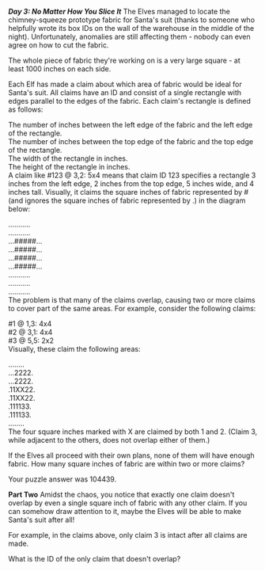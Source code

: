 
***Day 3: No Matter How You Slice It***
The Elves managed to locate the chimney-squeeze prototype fabric for Santa's suit (thanks to someone who helpfully wrote its box IDs on the wall of the warehouse in the middle of the night). Unfortunately, anomalies are still affecting them - nobody can even agree on how to cut the fabric.

The whole piece of fabric they're working on is a very large square - at least 1000 inches on each side.

Each Elf has made a claim about which area of fabric would be ideal for Santa's suit. All claims have an ID and consist of a single rectangle with edges parallel to the edges of the fabric. Each claim's rectangle is defined as follows:

The number of inches between the left edge of the fabric and the left edge of the rectangle.   
The number of inches between the top edge of the fabric and the top edge of the rectangle.   
The width of the rectangle in inches.   
The height of the rectangle in inches.  
A claim like #123 @ 3,2: 5x4 means that claim ID 123 specifies a rectangle 3 inches from the left edge, 2 inches from the top edge, 5 inches wide, and 4 inches tall. Visually, it claims the square inches of fabric represented by # (and ignores the square inches of fabric represented by .) in the diagram below:

...........   
...........   
...#####...   
...#####...   
...#####...   
...#####...   
...........   
...........   
...........   
The problem is that many of the claims overlap, causing two or more claims to cover part of the same areas. For example, consider the following claims:

#1 @ 1,3: 4x4   
#2 @ 3,1: 4x4   
#3 @ 5,5: 2x2   
Visually, these claim the following areas:

........  
...2222.  
...2222.   
.11XX22.   
.11XX22.   
.111133.   
.111133.   
........   
The four square inches marked with X are claimed by both 1 and 2. (Claim 3, while adjacent to the others, does not overlap either of them.)

If the Elves all proceed with their own plans, none of them will have enough fabric. How many square inches of fabric are within two or more claims?

Your puzzle answer was 104439.

**Part Two**
Amidst the chaos, you notice that exactly one claim doesn't overlap by even a single square inch of fabric with any other claim. If you can somehow draw attention to it, maybe the Elves will be able to make Santa's suit after all!

For example, in the claims above, only claim 3 is intact after all claims are made.

What is the ID of the only claim that doesn't overlap?